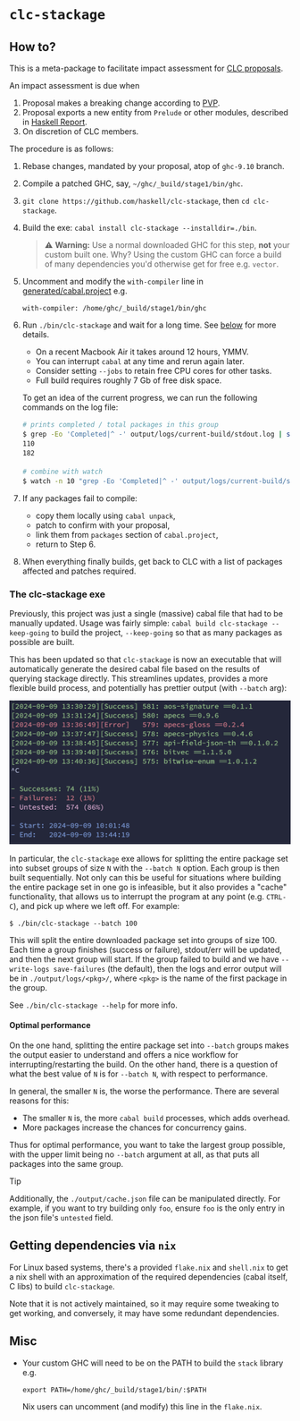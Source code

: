 # `clc-stackage`

## How to?

This is a meta-package to facilitate impact assessment for [CLC proposals](https://github.com/haskell/core-libraries-committee).

An impact assessment is due when

1. Proposal makes a breaking change according to [PVP](https://pvp.haskell.org/).
2. Proposal exports a new entity from `Prelude` or other modules, described in [Haskell Report](https://www.haskell.org/onlinereport/haskell2010/haskellpa2.html#x20-192000II).
3. On discretion of CLC members.

The procedure is as follows:

1. Rebase changes, mandated by your proposal, atop of `ghc-9.10` branch.

2. Compile a patched GHC, say, `~/ghc/_build/stage1/bin/ghc`.

3. `git clone https://github.com/haskell/clc-stackage`, then `cd clc-stackage`.

4. Build the exe: `cabal install clc-stackage --installdir=./bin`.

    > :warning: **Warning:** Use a normal downloaded GHC for this step, **not** your custom built one. Why? Using the custom GHC can force a build of many dependencies you'd otherwise get for free e.g. `vector`.

5. Uncomment and modify the `with-compiler` line in [generated/cabal.project](generated/cabal.project) e.g.

    ```
    with-compiler: /home/ghc/_build/stage1/bin/ghc
    ```

6. Run `./bin/clc-stackage` and wait for a long time. See [below](#the-clc-stackage-exe) for more details.

    * On a recent Macbook Air it takes around 12 hours, YMMV.
    * You can interrupt `cabal` at any time and rerun again later.
    * Consider setting `--jobs` to retain free CPU cores for other tasks.
    * Full build requires roughly 7 Gb of free disk space.

    To get an idea of the current progress, we can run the following commands
    on the log file:

    ```sh
    # prints completed / total packages in this group
    $ grep -Eo 'Completed|^ -' output/logs/current-build/stdout.log | sort -r | uniq -c | awk '{print $1}'
    110
    182

    # combine with watch
    $ watch -n 10 "grep -Eo 'Completed|^ -' output/logs/current-build/stdout.log | sort -r | uniq -c | awk '{print \$1}'"
    ```

7. If any packages fail to compile:

    * copy them locally using `cabal unpack`,
    * patch to confirm with your proposal,
    * link them from `packages` section of `cabal.project`,
    * return to Step 6.

8. When everything finally builds, get back to CLC with a list of packages affected and patches required.

### The clc-stackage exe

Previously, this project was just a single (massive) cabal file that had to be manually updated. Usage was fairly simple: `cabal build clc-stackage --keep-going` to build the project, `--keep-going` so that as many packages as possible are built.

This has been updated so that `clc-stackage` is now an executable that will automatically generate the desired cabal file based on the results of querying stackage directly. This streamlines updates, provides a more flexible build process, and potentially has prettier output (with `--batch` arg):

![demo](example_output.png)

In particular, the `clc-stackage` exe allows for splitting the entire package set into subset groups of size `N` with the `--batch N` option. Each group is then built sequentially. Not only can this be useful for situations where building the entire package set in one go is infeasible, but it also provides a "cache" functionality, that allows us to interrupt the program at any point (e.g. `CTRL-C`), and pick up where we left off. For example:

```
$ ./bin/clc-stackage --batch 100
```

This will split the entire downloaded package set into groups of size 100. Each time a group finishes (success or failure), stdout/err will be updated, and then the next group will start. If the group failed to build and we have `--write-logs save-failures` (the default), then the logs and error output will be in `./output/logs/<pkg>/`, where `<pkg>` is the name of the first package in the group.

See `./bin/clc-stackage --help` for more info.

#### Optimal performance

On the one hand, splitting the entire package set into `--batch` groups makes the output easier to understand and offers a nice workflow for interrupting/restarting the build. On the other hand, there is a question of what the best value of `N` is for `--batch N`, with respect to performance.

In general, the smaller `N` is, the worse the performance. There are several reasons for this:

- The smaller `N` is, the more `cabal build` processes, which adds overhead.
- More packages increase the chances for concurrency gains.

Thus for optimal performance, you want to take the largest group possible, with the upper limit being no `--batch` argument at all, as that puts all packages into the same group.

> [!TIP]
>
> Additionally, the `./output/cache.json` file can be manipulated directly. For example, if you want to try building only `foo`, ensure `foo` is the only entry in the json file's `untested` field.

## Getting dependencies via `nix`

For Linux based systems, there's a provided `flake.nix` and `shell.nix` to get a nix shell
with an approximation of the required dependencies (cabal itself, C libs) to build `clc-stackage`.

Note that it is not actively maintained, so it may require some tweaking to get working, and conversely, it may have some redundant dependencies.

## Misc

* Your custom GHC will need to be on the PATH to build the `stack` library e.g.

  ```
  export PATH=/home/ghc/_build/stage1/bin/:$PATH
  ```

  Nix users can uncomment (and modify) this line in the `flake.nix`.
